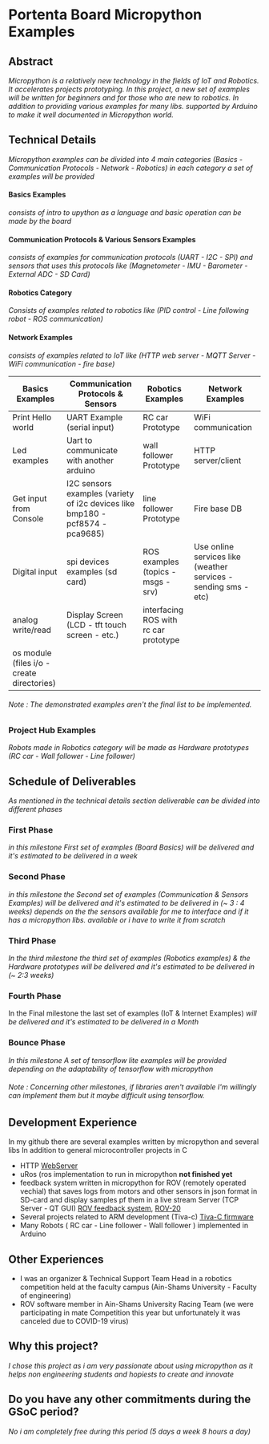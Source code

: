 # Portenta Board Micropython Examples


## Abstract
_Micropython is a relatively new technology in the fields of IoT and Robotics. It accelerates projects prototyping. In this project, a new set of examples will be written for beginners and for those who are new to robotics. In addition to providing various examples for many libs. supported by Arduino to make it well documented in Micropython world._

## Technical Details

_Micropython examples can be divided into 4 main categories (Basics - Communication Protocols - Network - Robotics) in each category a set of examples will be provided_

#### **Basics Examples**
_consists of intro to upython as a language and basic operation can be made by the board_

#### Communication Protocols & Various Sensors Examples
_consists of examples for communication protocols (UART - I2C - SPI) and sensors that uses this protocols like (Magnetometer - IMU - Barometer - External ADC - SD Card)_

#### Robotics Category
_Consists of examples related to robotics like (PID control - Line following robot - ROS communication)_

#### Network Examples
_consists of examples related to IoT like (HTTP web server - MQTT Server - WiFi communication - fire base)_

|  Basics Examples |Communication Protocols & Sensors | Robotics Examples| Network Examples  |
|------------------|----------------------------------|------------------|---------------|
|Print Hello world   |UART Example (serial input)|RC car Prototype|  	WiFi communication|
| Led examples|Uart to communicate with another arduino|wall follower Prototype|HTTP server/client|
|Get input from Console|I2C sensors examples (variety of i2c devices like bmp180 - pcf8574 - pca9685)|line follower Prototype|Fire base DB|
|Digital input|spi devices examples (sd card)|ROS examples (topics - msgs - srv)|Use online services like (weather services - sending sms - etc)|
|analog write/read|Display Screen (LCD - tft touch screen - etc.)|interfacing ROS with rc car prototype||
|os module (files i/o - create directories)||||

###### Note : The demonstrated examples aren't the final list to be implemented. 
### Project Hub Examples
_Robots made in Robotics category will be made as Hardware prototypes (RC car - Wall follower - Line follower)_

## Schedule of Deliverables

_As mentioned in the technical details section deliverable can be divided into different phases_
###  First Phase
_in this milestone First set of examples (Board Basics) will be delivered and it's estimated to be delivered in a week_

### Second Phase
_in this milestone the Second set of examples (Communication & Sensors Examples) will be delivered and it's estimated to be delivered in (~ 3 : 4 weeks) depends on the the sensors available for me to interface and if it has a micropython libs. available or i have to write it from scratch_

### Third Phase
_In the third milestone the third set of examples (Robotics examples) & the Hardware prototypes will be delivered and  it's estimated to be delivered in (~ 2:3 weeks)_

### Fourth Phase
In the Final milestone the last set of examples (IoT & Internet Examples) _will be delivered and  it's estimated to be delivered in a Month_

### Bounce Phase
_In this milestone A set of tensorflow lite examples will be provided depending on the adaptability of tensorflow with micropython_ 

###### Note : Concerning other milestones, if libraries aren't available I'm willingly can implement them but it maybe difficult using tensorflow.

## Development Experience

In my github there are several examples written by micropython and several libs In addition to  general microcontroller projects in C 
 -  HTTP [WebServer](https://github.com/mgtm98/Nodemcu-WebServer)
 - uRos (ros implementation to run in micropython **not finished yet**
 - feedback system written in micropython  for ROV (remotely operated vechial) that saves logs from motors and other sensors in json format in SD-card and display samples pf them in a live stream Server (TCP Server - QT GUI) [ROV feedback system](https://github.com/ASURT-ROV-20/Embdded), [ROV-20](https://github.com/ASURT-ROV-20)
 - Several projects related to ARM development (Tiva-c) [Tiva-C firmware](https://github.com/3rd-year-CSE-20/ARM-TM4C123-Safe-Project/tree/Gemy_Modifications)
 - Many Robots ( RC car - Line follower - Wall follower ) implemented in Arduino 

## Other Experiences

 - I  was an organizer & Technical Support Team Head in a robotics competition held at the faculty campus (Ain-Shams University - Faculty of engineering)
 - ROV software member in Ain-Shams University Racing Team (we were participating in mate Competition this year but unfortunately it was canceled due to COVID-19 virus)



## Why this project?

_I chose this project as i am very passionate about using micropython as it helps non engineering students and hopiests to create and innovate_

## Do you have any other commitments during the GSoC period?

_No i am completely free during this period (5 days a week  8 hours a day)_